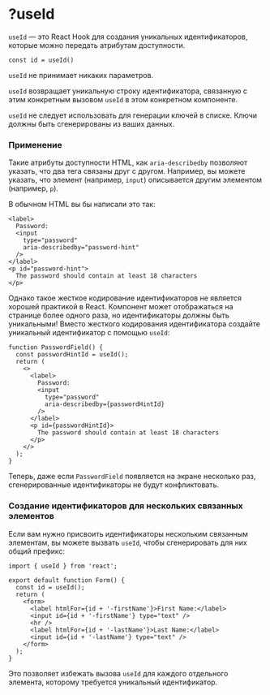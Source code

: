# ?useId

`useId` — это React Hook для создания уникальных идентификаторов, которые можно передать атрибутам доступности.

`const id = useId()`

`useId` не принимает никаких параметров.

`useId` возвращает уникальную строку идентификатора, связанную с этим конкретным вызовом `useId` в этом конкретном компоненте.

`useId` не следует использовать для генерации ключей в списке. Ключи должны быть сгенерированы из ваших данных.

### Применение

Такие атрибуты доступности HTML, как `aria-describedby` позволяют указать, что два тега связаны друг с другом. Например, вы можете указать, что элемент (например, `input`) описывается другим элементом (например, `p`).

В обычном HTML вы бы написали это так:

~~~
<label>
  Password:
  <input
    type="password"
    aria-describedby="password-hint"
  />
</label>
<p id="password-hint">
  The password should contain at least 18 characters
</p>
~~~

Однако такое жесткое кодирование идентификаторов не является хорошей практикой в ​​React. Компонент может отображаться на странице более одного раза, но идентификаторы должны быть уникальными! Вместо жесткого кодирования идентификатора создайте уникальный идентификатор с помощью `useId`:

~~~
function PasswordField() {
  const passwordHintId = useId();
  return (
    <>
      <label>
        Password:
        <input
          type="password"
          aria-describedby={passwordHintId}
        />
      </label>
      <p id={passwordHintId}>
        The password should contain at least 18 characters
      </p>
    </>
  );
}
~~~

Теперь, даже если `PasswordField` появляется на экране несколько раз, сгенерированные идентификаторы не будут конфликтовать.

### Создание идентификаторов для нескольких связанных элементов

Если вам нужно присвоить идентификаторы нескольким связанным элементам, вы можете вызвать `useId`, чтобы сгенерировать для них общий префикс:

~~~
import { useId } from 'react';

export default function Form() {
  const id = useId();
  return (
    <form>
      <label htmlFor={id + '-firstName'}>First Name:</label>
      <input id={id + '-firstName'} type="text" />
      <hr />
      <label htmlFor={id + '-lastName'}>Last Name:</label>
      <input id={id + '-lastName'} type="text" />
    </form>
  );
}
~~~

Это позволяет избежать вызова `useId` для каждого отдельного элемента, которому требуется уникальный идентификатор.
